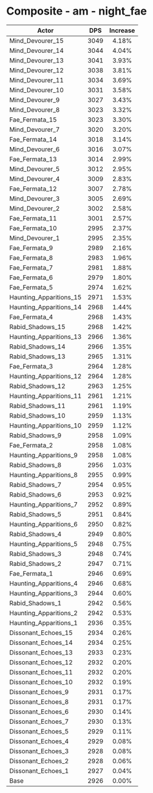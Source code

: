# Composite - am - night_fae
| Actor | DPS | Increase |
|---|:---:|:---:|
|Mind_Devourer_15|3049|4.18%|
|Mind_Devourer_14|3044|4.04%|
|Mind_Devourer_13|3041|3.93%|
|Mind_Devourer_12|3038|3.81%|
|Mind_Devourer_11|3034|3.69%|
|Mind_Devourer_10|3031|3.58%|
|Mind_Devourer_9|3027|3.43%|
|Mind_Devourer_8|3023|3.32%|
|Fae_Fermata_15|3023|3.30%|
|Mind_Devourer_7|3020|3.20%|
|Fae_Fermata_14|3018|3.14%|
|Mind_Devourer_6|3016|3.07%|
|Fae_Fermata_13|3014|2.99%|
|Mind_Devourer_5|3012|2.95%|
|Mind_Devourer_4|3009|2.83%|
|Fae_Fermata_12|3007|2.78%|
|Mind_Devourer_3|3005|2.69%|
|Mind_Devourer_2|3002|2.58%|
|Fae_Fermata_11|3001|2.57%|
|Fae_Fermata_10|2995|2.37%|
|Mind_Devourer_1|2995|2.35%|
|Fae_Fermata_9|2989|2.16%|
|Fae_Fermata_8|2983|1.96%|
|Fae_Fermata_7|2981|1.88%|
|Fae_Fermata_6|2979|1.80%|
|Fae_Fermata_5|2974|1.62%|
|Haunting_Apparitions_15|2971|1.53%|
|Haunting_Apparitions_14|2968|1.44%|
|Fae_Fermata_4|2968|1.43%|
|Rabid_Shadows_15|2968|1.42%|
|Haunting_Apparitions_13|2966|1.36%|
|Rabid_Shadows_14|2966|1.35%|
|Rabid_Shadows_13|2965|1.31%|
|Fae_Fermata_3|2964|1.28%|
|Haunting_Apparitions_12|2964|1.28%|
|Rabid_Shadows_12|2963|1.25%|
|Haunting_Apparitions_11|2961|1.21%|
|Rabid_Shadows_11|2961|1.19%|
|Rabid_Shadows_10|2959|1.13%|
|Haunting_Apparitions_10|2959|1.12%|
|Rabid_Shadows_9|2958|1.09%|
|Fae_Fermata_2|2958|1.08%|
|Haunting_Apparitions_9|2958|1.08%|
|Rabid_Shadows_8|2956|1.03%|
|Haunting_Apparitions_8|2955|0.99%|
|Rabid_Shadows_7|2954|0.95%|
|Rabid_Shadows_6|2953|0.92%|
|Haunting_Apparitions_7|2952|0.89%|
|Rabid_Shadows_5|2951|0.84%|
|Haunting_Apparitions_6|2950|0.82%|
|Rabid_Shadows_4|2949|0.80%|
|Haunting_Apparitions_5|2948|0.75%|
|Rabid_Shadows_3|2948|0.74%|
|Rabid_Shadows_2|2947|0.71%|
|Fae_Fermata_1|2946|0.69%|
|Haunting_Apparitions_4|2946|0.68%|
|Haunting_Apparitions_3|2944|0.60%|
|Rabid_Shadows_1|2942|0.56%|
|Haunting_Apparitions_2|2942|0.53%|
|Haunting_Apparitions_1|2936|0.35%|
|Dissonant_Echoes_15|2934|0.26%|
|Dissonant_Echoes_14|2934|0.25%|
|Dissonant_Echoes_13|2933|0.23%|
|Dissonant_Echoes_12|2932|0.20%|
|Dissonant_Echoes_11|2932|0.20%|
|Dissonant_Echoes_10|2932|0.19%|
|Dissonant_Echoes_9|2931|0.17%|
|Dissonant_Echoes_8|2931|0.17%|
|Dissonant_Echoes_6|2930|0.14%|
|Dissonant_Echoes_7|2930|0.13%|
|Dissonant_Echoes_5|2929|0.11%|
|Dissonant_Echoes_4|2929|0.08%|
|Dissonant_Echoes_3|2928|0.08%|
|Dissonant_Echoes_2|2928|0.06%|
|Dissonant_Echoes_1|2927|0.04%|
|Base|2926|0.00%|
